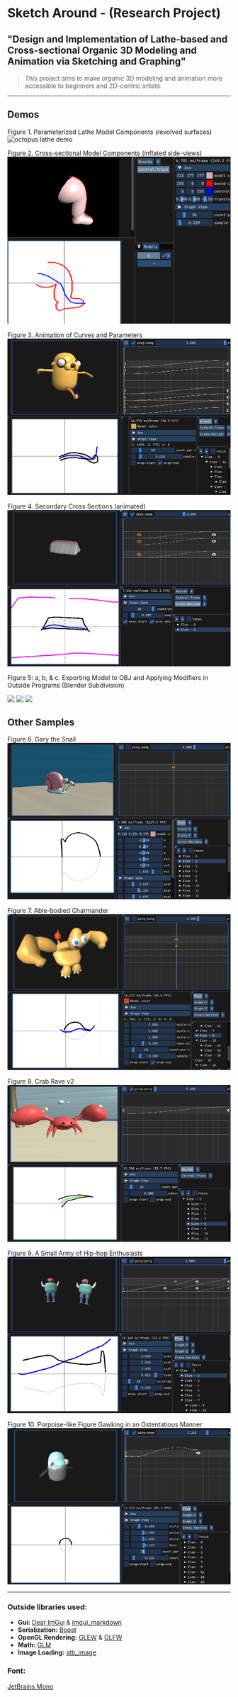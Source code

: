 

<!-- <p align="center"><img alt="Modrawl" src="docs/icon/NameLogo.png" width="50%"><img alt="Modrawl Logo" src="docs/icon/icon.png" width="25%"></p>
 -->

# Sketch Around - (Research Project)
## "Design and Implementation of Lathe-based and Cross-sectional Organic 3D Modeling and Animation via Sketching and Graphing"

> This project aims to make *organic* 3D modeling and animation more accessible to beginners and 2D-centric artists.


---

## Demos

Figure 1. Parameterized Lathe Model Components (revolved surfaces)
![octopus lathe demo](https://raw.githubusercontent.com/TobySalusky/SeniorResearch/main/docs/images/Octopus.gif?raw=true)

Figure 2. Cross-sectional Model Components (inflated side-views)
![leg cross-sectional demo](https://raw.githubusercontent.com/TobySalusky/SeniorResearch/main/docs/images/LegDemo.png?raw=true)

Figure 3. Animation of Curves and Parameters
![jake run sketch-based animation demo](https://raw.githubusercontent.com/TobySalusky/SeniorResearch/main/docs/images/JakeRunDemo.gif?raw=true)

Figure 4. Secondary Cross Sections (animated)
![metal secondary cross sections demo](https://raw.githubusercontent.com/TobySalusky/SeniorResearch/main/docs/images/MetalDemo.gif?raw=true)

Figure 5: a, b, & c. Exporting Model to OBJ and Applying Modifiers in Outside Programs (Blender Subdivision)
<p float="left">
  <img src="/docs/images/MewV1Demo.png" width="250" />
  <img src="/docs/images/MewV2Demo.png" width="250" />
  <img src="/docs/images/MewV3Demo.png" width="250" />
</p>


## Other Samples

Figure 6. Gary the Snail
![gary the snail](https://raw.githubusercontent.com/TobySalusky/SeniorResearch/main/docs/images/GarySample.png?raw=true)

Figure 7. Able-bodied Charmander
![able-bodied charmander](https://raw.githubusercontent.com/TobySalusky/SeniorResearch/main/docs/images/CharmanderSample.png?raw=true)

Figure 8. Crab Rave v2
![crab rave v2](https://raw.githubusercontent.com/TobySalusky/SeniorResearch/main/docs/images/CrabRaveSample.gif?raw=true)

Figure 9. A Small Army of Hip-hop Enthusiasts
![a small army](https://raw.githubusercontent.com/TobySalusky/SeniorResearch/main/docs/images/SmallArmySample.gif?raw=true)

Figure 10. Porpoise-like Figure Gawking in an Ostentatious Manner
![longinus gawk](https://raw.githubusercontent.com/TobySalusky/SeniorResearch/main/docs/images/LonginusGawkSample.gif?raw=true)


---

### Outside libraries used:
  * **Gui:**              [Dear ImGui](https://github.com/ocornut/imgui) & [imgui_markdown](https://github.com/juliettef/imgui_markdown)
  * **Serialization:**    [Boost](https://www.boost.org/)
  * **OpenGL Rendering:** [GLEW](http://glew.sourceforge.net/) & [GLFW](https://www.glfw.org/)
  * **Math:**             [GLM](https://github.com/g-truc/glm)
  * **Image Loading:**    [stb_image](https://github.com/nothings/stb)

### Font:
[JetBrains Mono](https://www.jetbrains.com/lp/mono/)
